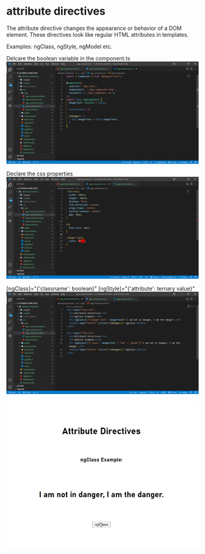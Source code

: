 # attribute directives

The attribute directive changes the appearance or behavior of a DOM element. These directives look like regular HTML attributes in templates.

Examples: ngClass, ngStyle, ngModel etc.

Delcare the boolean variable in the component.ts
![](Screenshots/img1.png)

Declare the css properties
![](Screenshots/img2.png)

[ngClass]="{'classname': boolean}"
[ngStyle]="{'attribute': ternary value}"
![](Screenshots/img3.png)

![](Screenshots/attdirgif.gif)